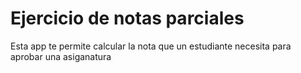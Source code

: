 # Ejercicio de notas parciales

Esta app te permite calcular la nota que un estudiante necesita para aprobar una asiganatura

